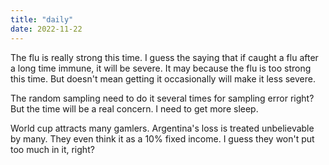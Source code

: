 ```yaml
---
title: "daily"
date: 2022-11-22
---
```

The flu is really strong this time. I guess the saying that if caught a flu after a long time immune, it will be severe. It may because
the flu is too strong this time. But doesn't mean getting it occasionally will make it less severe.

The random sampling need to do it several times for sampling error right? But the time will be a real concern. I need to get more sleep.

World cup attracts many gamlers. Argentina's loss is treated unbelievable by many. They even think it as a 10% fixed income. I guess they won't put too
much in it, right?
